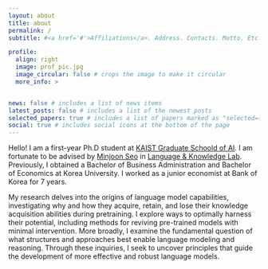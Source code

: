 ```yaml
---
layout: about
title: about
permalink: /
subtitle: #<a href='#'>Affiliations</a>. Address. Contacts. Motto. Etc.

profile:
  align: right
  image: prof_pic.jpg
  image_circular: false # crops the image to make it circular
  more_info: >


news: false # includes a list of news items
latest_posts: false # includes a list of the newest posts
selected_papers: true # includes a list of papers marked as "selected={true}"
social: true # includes social icons at the bottom of the page
---
```


Hello! I am a first-year Ph.D student at [KAIST Graduate Schoold of AI](https://gsai.kaist.ac.kr/). I am fortunate to be advised by [Minjoon Seo](https://seominjoon.github.io) in [Language & Knowledge Lab](https://LKLab.kaist.ac.kr/). Previously, I obtained a Bachelor of Business Administration and Bachelor of Economics at Korea University. I worked as a junior economist at Bank of Korea for 7 years.

My research delves into the origins of language model capabilities, investigating why and how they acquire, retain, and lose their knowledge acquisition abilities during pretraining. I explore ways to optimally harness their potential, including methods for reviving pre-trained models with minimal intervention. More broadly, I examine the fundamental question of what structures and approaches best enable language modeling and reasoning. Through these inquiries, I seek to uncover principles that guide the development of more effective and robust language models.